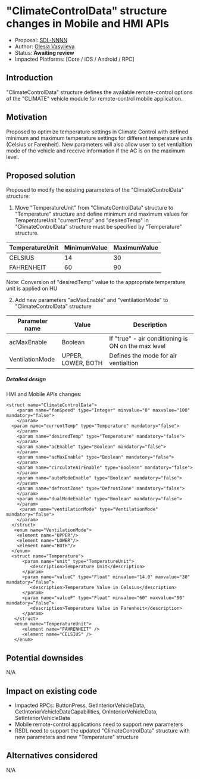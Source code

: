 # "ClimateControlData" structure changes in Mobile and HMI APIs

* Proposal: [SDL-NNNN](NNNN-filename.md)
* Author: [Olesia Vasylieva](https://github.com/smartdevicelink)
* Status: **Awaiting review**
* Impacted Platforms: [Core / iOS / Android / RPC]

## Introduction

"ClimateControlData" structure defines the available remote-control options of the "CLIMATE" vehicle module for remote-control mobile application.

## Motivation

Proposed to optimize temperature settings in Climate Control with defined minimum and maximum temperature settings for different temperature units (Celsius or Farenheit).
New parameters will also allow user to set ventialtion mode of the vehicle and receive information if the AC is on the maximum level.


## Proposed solution

Proposed to modify the existing parameters of  the "ClimateControlData" structure:

1. Move "TemperatureUnit" from "ClimateControlData" structure to "Temperature" structure and define minimum and maximum values for TemperatureUnit
"currentTemp" and "desiredTemp" in "ClimateControlData" structure must be specified by "Temperature" structure.

| TemperatureUnit | MinimumValue | MaximumValue |
| ------------ | ------------ |------------ |
| CELSIUS | 14 | 30 |
| FAHRENHEIT | 60 | 90 |

Note: Conversion of "desiredTemp" value to the appropriate temperature unit is applied on HU

2. Add new parameters "acMaxEnable" and "ventilationMode" to "ClimateControlData" structure

 | Parameter name |Value | Description |
 | ------------ | ------------ |------------ |
 | acMaxEnable | Boolean | If "true" - air conditioning is ON on the max level |
 | VentilationMode | UPPER, LOWER, BOTH | Defines the mode for air ventialtion |


##### Detailed design

HMI and Mobile APIs changes:

```
<struct name="ClimateControlData">
    <param name="fanSpeed" type="Integer" minvalue="0" maxvalue="100" mandatory="false">
    </param>
  <param name="currentTemp" type="Temperature" mandatory="false">
    </param>
    <param name="desiredTemp" type="Temperature" mandatory="false">
    </param>
    <param name="acEnable" type="Boolean" mandatory="false">
    </param>
    <param name="acMaxEnable" type="Boolean" mandatory="false">
    </param>
    <param name="circulateAirEnable" type="Boolean" mandatory="false">
    </param>
    <param name="autoModeEnable" type="Boolean" mandatory="false">
    </param>
    <param name="defrostZone" type="DefrostZone" mandatory="false">
    </param>
    <param name="dualModeEnable" type="Boolean" mandatory="false">
    </param>
     <param name="ventilationMode" type="VentilationMode" mandatory="false">
    </param>
  </struct>
   <enum name="VentilationMode">
    <element name="UPPER"/>
    <element name="LOWER"/>
    <element name="BOTH"/>
  </enum>
  <struct name="Temperature">
      <param name="unit" type="TemperatureUnit">
         <description>Temperature Unit</description>
      </param>
      <param name="valueC" type="Float" minvalue="14.0" maxvalue="30" mandatory=”false”>
         <description>Temperature Value in Celsius</description>
      </param>
      <param name="valueF" type="Float" minvalue="60" maxvalue="90" mandatory=”false”>
         <description>Temperature Value in Farenheit</description>
      </param>
   </struct>
   <enum name="TemperatureUnit">
      <element name="FAHRENHEIT" />
      <element name="CELSIUS" />
   </enum>
```

## Potential downsides

N/A

## Impact on existing code

- Impacted RPCs: ButtonPress, GetInteriorVehicleData, GetInteriorVehicleDataCapabilities, OnInteriorVehicleData, SetInteriorVehicleData
- Mobile remote-control applications need to support new parameters 
- RSDL need to support the updated "ClimateControlData" structure with new parameters and new "Temperature" structure

## Alternatives considered

N/A
